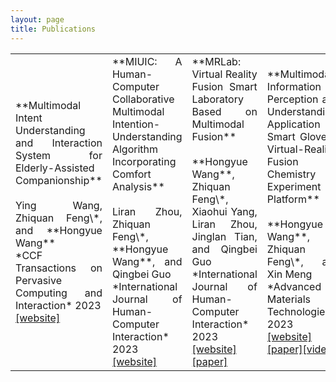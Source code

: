 ```yaml
---
layout: page
title: Publications
---
```

<table>
<colgroup>
<col width="30%" />
<col width="70%" />
</colgroup>
<tbody>
  


<td markdown="span" style="text-align:justify">**Multimodal Intent Understanding and Interaction System for Elderly-Assisted Companionship**<br><br>Ying Wang, Zhiquan Feng\*, and **Hongyue Wang**<br>*CCF Transactions on Pervasive Computing and Interaction* 2023<br><a href="https://link.springer.com/article/10.1007/s42486-023-00137-6" target="_blank">[website]</a></td>



<td markdown="span" style="text-align:justify">**MIUIC: A Human-Computer Collaborative Multimodal Intention-Understanding Algorithm Incorporating Comfort Analysis**<br><br>Liran Zhou, Zhiquan Feng\*, **Hongyue Wang**, and Qingbei Guo<br>*International Journal of Human-Computer Interaction* 2023<br><a href="https://www.tandfonline.com/doi/abs/10.1080/10447318.2023.2247606?journalCode=hihc20" target="_blank">[website]</a></td>


<td markdown="span" style="text-align:justify">**MRLab: Virtual Reality Fusion Smart Laboratory Based on Multimodal Fusion**<br><br>**Hongyue Wang**, Zhiquan Feng\*, Xiaohui Yang, Liran Zhou, Jinglan Tian, and Qingbei Guo<br>*International Journal of Human-Computer Interaction* 2023<br><a href="https://www.tandfonline.com/doi/abs/10.1080/10447318.2023.2227823" target="_blank">[website]</a><a href="/assets/pubs/MRLab Virtual Reality Fusion Smart Laboratory Based on Multimodal Fusion.pdf" target="_blank">[paper]</a></td>

<td markdown="span" style="text-align:justify">**Multimodal Information Perception and Understanding: Application of Smart Glove in Virtual-Reality Fusion Chemistry Experiment Platform**<br><br>**Hongyue Wang**, Zhiquan Feng\*, and Xin Meng<br>*Advanced Materials Technologies* 2023<br><a href="https://onlinelibrary.wiley.com/doi/abs/10.1002/admt.202200549" target="_blank">[website]</a><a href="/assets/pubs/Multimodal Information Perception and Understanding：Application of Smart Glove in Virtual-Reality Fusion Chemistry Experiment Platform.pdf" target="_blank">[paper]</a><a href="https://youtu.be/8btwYEO1cd4" target="_blank">[video]</a></td>


<td markdown="span" style="text-align:justify">**MFA: A Smart Glove with Multimodal Intent Sensing Capability**<br><br>**Hongyue Wang**, Zhiquan Feng\*, Jinglan Tian, and Xue Fan<br>*Computational Intelligence and Neuroscience* 2022<br><a href="https://www.hindawi.com/journals/cin/2022/3545850/" target="_blank">[website]</a><a href="/assets/pubs/MFA：A Smart Glove with Multimodal Intent Sensing Capability.pdf" target="_blank">[paper]</a></td>

<td markdown="span" style="text-align:justify">**Research on the Structure and Key Algorithms of Smart Gloves Oriented to Middle School Experimental Scene Perception**<br><br>**Hongyue Wang**, Xin Meng, and Zhiquan Feng\*<br>*ChineseCSCW: Computer Supported Cooperative Work and Social Computing* 2021<br><a href="https://link.springer.com/chapter/10.1007/978-981-19-4546-5_32" target="_blank">[website]</a><a href="/assets/pubs/Research on the Structure and Key Algorithms of Smart Gloves Oriented to Middle School Experimental Scene Perception.pdf" target="_blank">[paper]</a></td>

</tbody>
</table>

